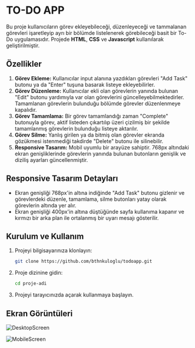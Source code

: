 # TO-DO APP
Bu proje kullanıcıların görev ekleyebileceği, düzenleyeceği ve tammalanan görevleri işaretleyip ayrı bir bölümde listelenerek görebileceği basit bir To-Do uygulamasıdır. Projede **HTML**, **CSS** ve **Javascript** kullanılarak geliştirilmiştir.

## Özellikler
1) **Görev Ekleme:** Kullanıcılar input alanına yazdıkları görevleri "Add Task" butonu ya da "Enter" tuşuna basarak listeye ekleyebilirler.
2) **Görev Düzenleme:** Kullanıcılar ekli olan görevlerin yanında bulunan "Edit" butonu yardımıyla var olan görevlerini güncelleyebilmektedirler. Tamamlanan görevlerin bulunduğu bölümde görevler düzenlenmeye kapalıdır. 
3) **Görev Tamamlama:** Bir görev tamamlandığı zaman "Complete" butonuyla görev, aktif listeden çıkartılıp üzeri çizilmiş bir şekilde tamamlanmış görevlerin bulunduğu listeye aktarılır.
4) **Görev Silme:** Yanlış girilen ya da bitmiş olan görevler ekranda gözükmesi istenmediği takdirde "Delete" butonu ile silinebilir.
5) **Responsive Tasarım:** Mobil uyumlu bir arayüze sahiptir. 768px altındaki ekran genişliklerinde görevlerin yanında bulunan butonların genişlik ve diziliş ayarları güncellenmiştir. 

## Responsive Tasarım Detayları

- Ekran genişliği 768px'in altına indiğinde "Add Task" butonu gizlenir ve görevlerdeki düzenle, tamamlama, silme butonları yatay olarak görevlerin altında yer alır.
- Ekran genişliği 400px'in altına düştüğünde sayfa kullanıma kapanır ve kırmızı bir arka plan ile ortalanmış bir uyarı mesajı gösterilir.

## Kurulum ve Kullanım

1. Projeyi bilgisayarınıza klonlayın:
    ```bash
    git clone https://github.com/bthnkuloglu/todoapp.git
    ```
2. Proje dizinine gidin:
    ```bash
    cd proje-adi
    ```
3. Projeyi tarayıcınızda açarak kullanmaya başlayın.

## Ekran Görüntüleri
![DesktopScreen](https://github.com/user-attachments/assets/b658e86d-1287-402e-8570-900eaa153414)

![MobileScreen](https://github.com/user-attachments/assets/e7a28032-5641-461c-9a50-556c1c6a7237)


